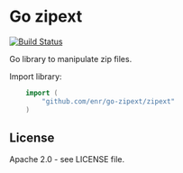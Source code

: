 Go zipext
=========

[![Build Status](https://travis-ci.org/enr/go-zipext.png?branch=master)](https://travis-ci.org/enr/go-zipext)

Go library to manipulate zip files.

Import library:

```Go
    import (
        "github.com/enr/go-zipext/zipext"
    )
```

License
-------

Apache 2.0 - see LICENSE file.
